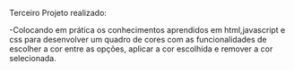 Terceiro Projeto realizado:

-Colocando em prática os conhecimentos aprendidos em html,javascript e css para desenvolver um quadro de cores com as funcionalidades de escolher a cor entre as opções, aplicar a cor escolhida e remover a cor selecionada.

